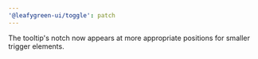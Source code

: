 ```yaml
---
'@leafygreen-ui/toggle': patch
---
```


The tooltip's notch now appears at more appropriate positions for smaller trigger elements.
